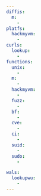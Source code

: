 ```yaml
---
diffis:
  m:
    -
platfs:
  hackmyvm:
    -
curls:
  lookup:
    -
functions:
  unix:
    -
  m:
    -
  hackmyvm:
    -
  fuzz:
    -
  bf:
    -
  cve:
    -
  ci:
    -
  suid:
    -
  sudo:
    -

wals:
  lookupwu:
    -
---
```

